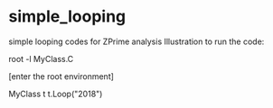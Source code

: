 # simple_looping
simple looping codes for ZPrime analysis
Illustration to run the code:

root -l MyClass.C

[enter the root environment]

MyClass t
t.Loop("2018")

